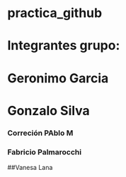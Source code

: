 # practica_github
# Integrantes grupo: 
# Geronimo Garcia
# Gonzalo Silva
### Correción PAblo M
### Fabricio Palmarocchi
##Vanesa Lana

